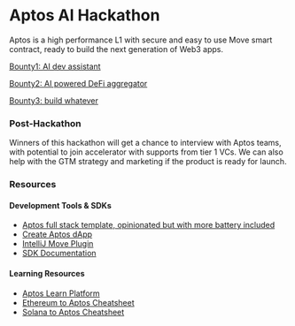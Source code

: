 # Aptos AI Hackathon

Aptos is a high performance L1 with secure and easy to use Move smart contract, ready to build the next generation of Web3 apps.

[Bounty1: AI dev assistant](bounty1.MD)

[Bounty2: AI powered DeFi aggregator](bounty2.MD)

[Bounty3: build whatever](bounty3.MD)

### Post-Hackathon

Winners of this hackathon will get a chance to interview with Aptos teams, with potential to join accelerator with supports from tier 1 VCs. We can also help with the GTM strategy and marketing if the product is ready for launch.

### Resources

#### Development Tools & SDKs

- [Aptos full stack template, opinionated but with more battery included](https://github.com/0xaptosj/aptos-full-stack-template)
- [Create Aptos dApp](https://aptos.dev/en/build/create-aptos-dapp)
- [IntelliJ Move Plugin](https://plugins.jetbrains.com/plugin/14721-move-on-aptos)
- [SDK Documentation](https://aptos.dev/en/build/sdks)

#### Learning Resources

- [Aptos Learn Platform](https://learn.aptoslabs.com/en)
- [Ethereum to Aptos Cheatsheet](https://aptos.dev/en/build/get-started/ethereum-cheatsheet)
- [Solana to Aptos Cheatsheet](https://aptos.dev/en/build/get-started/solana-cheatsheet)
